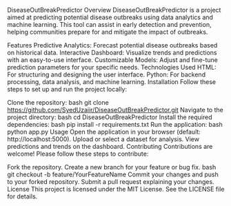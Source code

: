 DiseaseOutBreakPredictor
Overview
DiseaseOutBreakPredictor is a project aimed at predicting potential disease outbreaks using data analytics and machine learning. This tool can assist in early detection and prevention, helping communities prepare for and mitigate the impact of outbreaks.

Features
Predictive Analytics: Forecast potential disease outbreaks based on historical data.
Interactive Dashboard: Visualize trends and predictions with an easy-to-use interface.
Customizable Models: Adjust and fine-tune prediction parameters for your specific needs.
Technologies Used
HTML: For structuring and designing the user interface.
Python: For backend processing, data analysis, and machine learning.
Installation
Follow these steps to set up and run the project locally:

Clone the repository:
bash
git clone https://github.com/SyedUzaiir/DiseaseOutBreakPredictor.git
Navigate to the project directory:
bash
cd DiseaseOutBreakPredictor
Install the required dependencies:
bash
pip install -r requirements.txt
Run the application:
bash
python app.py
Usage
Open the application in your browser (default: http://localhost:5000).
Upload or select a dataset for analysis.
View predictions and trends on the dashboard.
Contributing
Contributions are welcome! Please follow these steps to contribute:

Fork the repository.
Create a new branch for your feature or bug fix.
bash
git checkout -b feature/YourFeatureName
Commit your changes and push to your forked repository.
Submit a pull request explaining your changes.
License
This project is licensed under the MIT License. See the LICENSE file for details.
